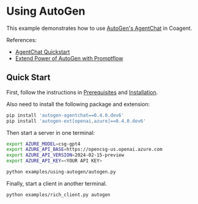 # Using AutoGen

This example demonstrates how to use [AutoGen's AgentChat][1] in Coagent.

References:

- [AgentChat Quickstart][2]
- [Extend Power of AutoGen with Promptflow][3]


## Quick Start

First, follow the instructions in [Prerequisites](../../README.md#prerequisites) and [Installation](../../README.md#installation).

Also need to install the following package and extension:

```bash
pip install 'autogen-agentchat==0.4.0.dev6'
pip install 'autogen-ext[openai,azure]==0.4.0.dev6'
```

Then start a server in one terminal:

```bash
export AZURE_MODEL=csg-gpt4
export AZURE_API_BASE=https://opencsg-us.openai.azure.com
export AZURE_API_VERSION=2024-02-15-preview
export AZURE_API_KEY=<YOUR API KEY>

python examples/using-autogen/autogen.py
```

Finally, start a client in another terminal.

```bash
python examples/rich_client.py autogen
```


[1]: https://microsoft.github.io/autogen/0.4.0.dev6/user-guide/agentchat-user-guide/index.html
[2]: https://microsoft.github.io/autogen/0.4.0.dev6/user-guide/agentchat-user-guide/quickstart.html
[3]: https://techcommunity.microsoft.com/blog/azure-ai-services-blog/extend-power-of-autogen-with-promptflow/4113829
